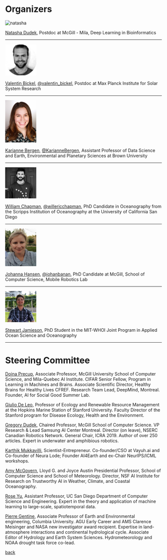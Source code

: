 # Organizers

<img src="images/natasha.jpg" alt="natasha" width="100"/>  

[Natasha Dudek](https://www.linkedin.com/in/natasha-dudek/), Postdoc at McGill - Mila, Deep Learning in Bioinformatics   

---

<img src="images/valentin.png" alt="valentin" width="100"/>

[Valentin Bickel](https://www.mps.mpg.de/staff/59397), [@valentin_bickel](https://twitter.com/valentin_bickel), Postdoc at Max Planck Institute for Solar System Research

---

<img src="images/karianne.jpg" alt="karianne" width="100"/>

[Karianne Bergen](https://www.kariannebergen.com/), [@KarianneBergen](https://twitter.com/KarianneBergen), Assistant Professor of Data Science and Earth, Environmental and Planetary Sciences at Brown University

---

<img src="images/william.jpg" alt="william" width="100"/>

[William Chapman](https://scholar.google.com/citations?user=C1ox2CEAAAAJ&hl=en), [@willericchapman](https://twitter.com/willericchapman), PhD Candidate in Oceanography from the Scripps Institution of Oceanography at the University of California San Diego

---

<img src="images/jhansen.png" alt="jhansen" width="100"/>  

[Johanna Hansen](https://johannah.github.io), [@johanbanan](https://twitter.com/johanbanan), PhD Candidate at McGill, School of Computer Science, Mobile Robotics Lab 

---

<img src="images/stewart.jpg" alt="stewart" width="100"/>  

[Stewart Jamieson](https://www.stewartjamieson.com), PhD Student in the MIT-WHOI Joint Program in Applied Ocean Science and Oceanography

---


# Steering Committee

[Doina Precup](https://www.cs.mcgill.ca/~dprecup/), Associate Professor, McGill University School of Computer Science, and Mila-Quebec AI Institute. CIFAR Senior Fellow, Program in Learning in Machines and Brains. Associate Scientific Director, Healthy Brains for Healthy Lives CFREF. Research Team Lead, DeepMind, Montreal. Founder, AI for Social Good Summer Lab.   

[Giulio De Leo](https://profiles.stanford.edu/giulio-de-leo), Professor of Ecology and Renewable Resource Management at the Hopkins Marine Station of Stanford University. Faculty Director of the Stanford program for Disease Ecology, Health and the Environment.    

[Gregory Dudek](http://www.cim.mcgill.ca/~dudek/), Chaired Professor, McGill School of Computer Science. VP Research & Lead Samsung AI Center Montreal. Director (on leave), NSERC Canadian Robotics Network.  General Chair, ICRA 2019. Author of over 250 articles. Expert in underwater and amphibious robotics.

[Karthik Mukkavilli](https://twitter.com/DrMukkavilli), Scientist-Entrepreneur. Co-founder/CSO at Vayuh.ai and Co-founder of Neura Lode; Founder AI4Earth and ex-Chair NeurIPS/ICML workshops. 

[Amy McGovern](https://www.ou.edu/coe/cs/people/mcgovern), Lloyd G. and Joyce Austin Presidential Professor, School of Computer Science and School of Meteorology. Director, NSF AI Institute for Research on Trustworthy AI in Weather, Climate, and Coastal Oceanography.   

[Rose Yu](https://roseyu.com/), Assistant Professor, UC San Diego Department of Computer Science and Engineering. Expert in the theory and application of machine learning to large-scale, spatiotemporal data.   

[Pierre Gentine](https://www.eee.columbia.edu/faculty/pierre-gentine), Associate Professor of Earth and Environmental engineering, Columbia University. AGU Early Career and AMS Clarence Meisinger and NASA new investigator award recipient. Expertise in land-atmosphere interactions and continental hydrological cycle.  Associate Editor of Hydrology and Earth System Sciences. Hydrometeorology and NOAA drought task force co-lead.   


[back](./)
